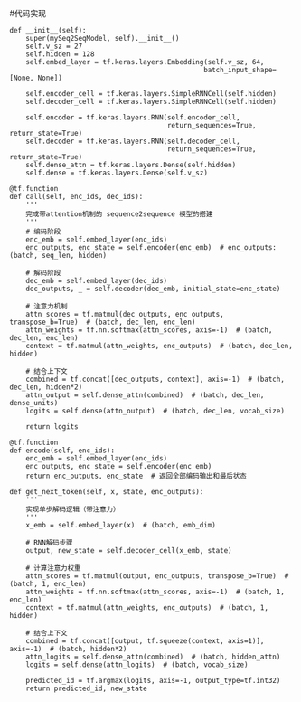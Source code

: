 #代码实现

    def __init__(self):
        super(mySeq2SeqModel, self).__init__()
        self.v_sz = 27
        self.hidden = 128
        self.embed_layer = tf.keras.layers.Embedding(self.v_sz, 64, 
                                                    batch_input_shape=[None, None])
        
        self.encoder_cell = tf.keras.layers.SimpleRNNCell(self.hidden)
        self.decoder_cell = tf.keras.layers.SimpleRNNCell(self.hidden)
        
        self.encoder = tf.keras.layers.RNN(self.encoder_cell, 
                                           return_sequences=True, return_state=True)
        self.decoder = tf.keras.layers.RNN(self.decoder_cell, 
                                           return_sequences=True, return_state=True)
        self.dense_attn = tf.keras.layers.Dense(self.hidden)
        self.dense = tf.keras.layers.Dense(self.v_sz)
        
    @tf.function
    def call(self, enc_ids, dec_ids):
        '''
        完成带attention机制的 sequence2sequence 模型的搭建
        '''
        # 编码阶段
        enc_emb = self.embed_layer(enc_ids)
        enc_outputs, enc_state = self.encoder(enc_emb)  # enc_outputs: (batch, seq_len, hidden)
        
        # 解码阶段
        dec_emb = self.embed_layer(dec_ids)
        dec_outputs, _ = self.decoder(dec_emb, initial_state=enc_state)
        
        # 注意力机制
        attn_scores = tf.matmul(dec_outputs, enc_outputs, transpose_b=True)  # (batch, dec_len, enc_len)
        attn_weights = tf.nn.softmax(attn_scores, axis=-1)  # (batch, dec_len, enc_len)
        context = tf.matmul(attn_weights, enc_outputs)  # (batch, dec_len, hidden)
        
        # 结合上下文
        combined = tf.concat([dec_outputs, context], axis=-1)  # (batch, dec_len, hidden*2)
        attn_output = self.dense_attn(combined)  # (batch, dec_len, dense_units)
        logits = self.dense(attn_output)  # (batch, dec_len, vocab_size)
        
        return logits
    
    @tf.function
    def encode(self, enc_ids):
        enc_emb = self.embed_layer(enc_ids)
        enc_outputs, enc_state = self.encoder(enc_emb)
        return enc_outputs, enc_state  # 返回全部编码输出和最后状态
    
    def get_next_token(self, x, state, enc_outputs):
        '''
        实现单步解码逻辑（带注意力）
        '''
        x_emb = self.embed_layer(x)  # (batch, emb_dim)
        
        # RNN解码步骤
        output, new_state = self.decoder_cell(x_emb, state)
        
        # 计算注意力权重
        attn_scores = tf.matmul(output, enc_outputs, transpose_b=True)  # (batch, 1, enc_len)
        attn_weights = tf.nn.softmax(attn_scores, axis=-1)  # (batch, 1, enc_len)
        context = tf.matmul(attn_weights, enc_outputs)  # (batch, 1, hidden)
        
        # 结合上下文
        combined = tf.concat([output, tf.squeeze(context, axis=1)], axis=-1)  # (batch, hidden*2)
        attn_logits = self.dense_attn(combined)  # (batch, hidden_attn)
        logits = self.dense(attn_logits)  # (batch, vocab_size)
        
        predicted_id = tf.argmax(logits, axis=-1, output_type=tf.int32)
        return predicted_id, new_state
